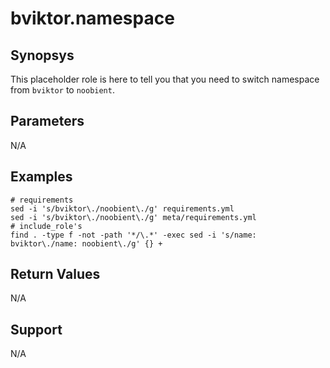 # bviktor.namespace

## Synopsys

This placeholder role is here to tell you that you need to switch namespace from `bviktor` to `noobient`.

## Parameters

N/A

## Examples

```
# requirements
sed -i 's/bviktor\./noobient\./g' requirements.yml
sed -i 's/bviktor\./noobient\./g' meta/requirements.yml
# include_role's
find . -type f -not -path '*/\.*' -exec sed -i 's/name: bviktor\./name: noobient\./g' {} +
```

## Return Values

N/A

## Support

N/A

